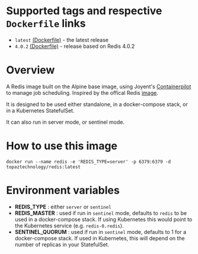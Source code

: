 # Supported tags and respective `Dockerfile` links
* `latest` [(Dockerfile)](https://github.com/topaztechnology/redis/blob/master/Dockerfile) - the latest release
* `4.0.2` [(Dockerfile)](https://github.com/topaztechnology/redis/blob/master/Dockerfile) - release based on Redis 4.0.2

# Overview

A Redis image built on the Alpine base image, using Joyent's [Containerpilot](https://www.joyent.com/containerpilot) to manage job scheduling. Inspired by the offical Redis [image](https://hub.docker.com/_/redis/).

It is designed to be used either standalone, in a docker-compose stack, or in a Kubernetes StatefulSet.

It can also run in server mode, or sentinel mode.

# How to use this image

```
docker run --name redis -e 'REDIS_TYPE=server' -p 6379:6379 -d topaztechnology/redis:latest
```

# Environment variables

* **REDIS_TYPE** : either `server` or `sentinel`
* **REDIS_MASTER** : used if run in `sentinel` mode, defaults to `redis` to be used in a docker-compose stack. If using Kubernetes this would point to the Kubernetes service (e.g. `redis-0.redis`).
* **SENTINEL_QUORUM** : used if run in `sentinel` mode, defaults to 1 for a docker-compose stack. If used in Kubernetes, this will depend on the number of replicas in your StatefulSet.
